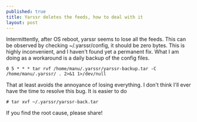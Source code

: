 ```yaml
---
published: true
title: Yarssr deletes the feeds, how to deal with it
layout: post
---
```

Intermittently, after OS reboot, yarssr seems to lose all the feeds. This can be observed by checking ~/.yarssr/config, it should be zero bytes.
This is highly inconvenient, and I haven't found yet a permanent fix. What I am doing as a workaround is a daily backup of the config files. 

``` shell
0 5 * * * tar rvf /home/manu/.yarssr/yarssr-backup.tar -C /home/manu/.yarssr/ . 2>&1 1>/dev/null
```

That at least avoids the annoyance of losing everything. I don't think I'll ever have the time to resolve this bug. It is easier to do

``` shell
# tar xvf ~/.yarssr/yarssr-back.tar
```

If you find the root cause, please share!